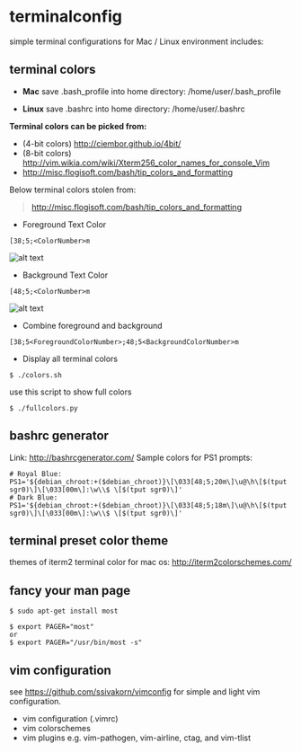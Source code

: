 terminalconfig
====================
simple terminal configurations for Mac / Linux environment includes:

terminal colors
--------------------
* **Mac**
save .bash_profile into home directory: /home/user/.bash_profile

* **Linux**
save .bashrc into home directory: /home/user/.bashrc

**Terminal colors can be picked from:**
* (4-bit colors) http://ciembor.github.io/4bit/
* (8-bit colors) http://vim.wikia.com/wiki/Xterm256_color_names_for_console_Vim
* http://misc.flogisoft.com/bash/tip_colors_and_formatting

Below terminal colors stolen from:
> http://misc.flogisoft.com/bash/tip_colors_and_formatting

* Foreground Text Color
```
[38;5;<ColorNumber>m
```
![alt text](http://misc.flogisoft.com/_media/bash/colors_format/256_colors_fg.png "Foreground Text")


* Background Text Color
```
[48;5;<ColorNumber>m
```
![alt text](http://misc.flogisoft.com/_media/bash/colors_format/256_colors_bg.png "Background Text")

* Combine foreground and background
```
[38;5<ForegroundColorNumber>;48;5<BackgroundColorNumber>m
```

* Display all terminal colors
```shell
$ ./colors.sh
```

use this script to show full colors
```shell
$ ./fullcolors.py
```

bashrc generator
--------------------
Link: http://bashrcgenerator.com/
Sample colors for PS1 prompts:
```
# Royal Blue:
PS1='${debian_chroot:+($debian_chroot)}\[\033[48;5;20m\]\u@\h\[$(tput sgr0)\]\[\033[00m\]:\w\\$ \[$(tput sgr0)\]'
# Dark Blue:
PS1='${debian_chroot:+($debian_chroot)}\[\033[48;5;18m\]\u@\h\[$(tput sgr0)\]\[\033[00m\]:\w\\$ \[$(tput sgr0)\]'

```

terminal preset color theme
--------------------
themes of iterm2 terminal color for mac os: http://iterm2colorschemes.com/

fancy your man page 
--------------------
```shell
$ sudo apt-get install most
```

```shell
$ export PAGER="most"
or
$ export PAGER="/usr/bin/most -s"
```

vim configuration
--------------------
see https://github.com/ssivakorn/vimconfig for simple and light vim configuration.
* vim configuration (.vimrc)
* vim colorschemes
* vim plugins e.g. vim-pathogen, vim-airline, ctag, and vim-tlist
